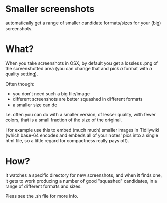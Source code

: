 # Smaller screenshots
 
automatically get a range of smaller candidate formats/sizes for your (big) screenshots.

# What?

When you take screenshots in OSX, by default you get a lossless .png of the screenshotted area (you can change that and pick *a* format with *a* quality setting).

Often though:

- you don't need such a big file/image
- different screenshots are better squashed in different formats
- a smaller size can do

I.e. often you can do with a smaller version, of lesser quality, with fewer colors, that is a small fraction of the size of the original.

I for example use this to embed (much much) smaller images in Tidllywiki (which base-64 encodes and embeds all of your notes' pics into a single html file, so a little regard for compactness really pays off).

# How?

It watches a specific directory for new screenshots, and when it finds one, it gets to work producing a number of good "squashed" candidates, in a range of different formats and sizes.

Pleas see the .sh file for more info.
